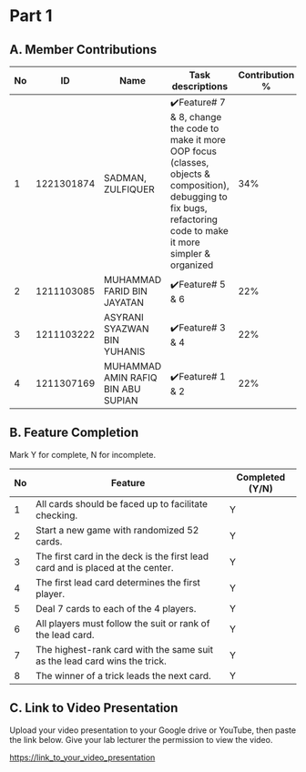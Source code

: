 # Part 1

## A. Member Contributions

No | ID         |                    Name          | Task descriptions | Contribution %
-- | ---------- |                    ----          | ----------------- | --------------
1  | 1221301874 |SADMAN, ZULFIQUER                 | ✔️Feature# 7 & 8, change the code to make it more OOP focus (classes, objects & composition), debugging to fix bugs, refactoring code to make it more simpler & organized                 |        34%
2  | 1211103085 |MUHAMMAD FARID BIN JAYATAN        | ✔️Feature# 5 & 6                  |        22%
3  | 1211103222	|ASYRANI SYAZWAN BIN YUHANIS       | ✔️Feature# 3 & 4                 |        22%
4  | 1211307169	|MUHAMMAD AMIN RAFIQ BIN ABU SUPIAN| ✔️Feature# 1 & 2                 |        22%


## B. Feature Completion

Mark Y for complete, N for incomplete.

No | Feature                                                                         | Completed (Y/N)
-- | ------------------------------------------------------------------------------- | ---------------
1  | All cards should be faced up to facilitate checking.                            |        Y
2  | Start a new game with randomized 52 cards.                                      |        Y 
3  | The first card in the deck is the first lead card and is placed at the center.  |        Y
4  | The first lead card determines the first player.                                |        Y
5  | Deal 7 cards to each of the 4 players.                                          |        Y
6  | All players must follow the suit or rank of the lead card.                      |        Y
7  | The highest-rank card with the same suit as the lead card wins the trick.       |        Y
8  | The winner of a trick leads the next card.                                      |        Y


## C. Link to Video Presentation

Upload your video presentation to your Google drive or YouTube, then paste the link below. Give your lab lecturer the permission to view the video.

[https://link_to_your_video_presentation](https://youtu.be/JNpZqLeNk5E)

